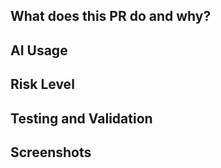 ## What does this PR do and why?

<!-- Brief description of changes and their purpose -->

## AI Usage

<!-- Did you use AI for this PR? If so, how? -->

## Risk Level

<!-- Low/Medium/High - Justify your assessment -->

## Testing and Validation

<!-- How was this tested? What scenarios were covered? -->

## Screenshots

<!-- Add before/after screenshots if UI changes -->

